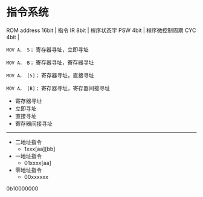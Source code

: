 # 指令系统

ROM address 16bit
| 指令 IR 8bit | 程序状态字 PSW 4bit | 程序微控制周期 CYC 4bit |

`MOV A， 5；`
寄存器寻址，立即寻址

`MOV A， B；`
寄存器寻址，寄存器寻址

`MOV A， [5]；`
寄存器寻址，直接寻址

`MOV A， [B]；`
寄存器寻址，寄存器间接寻址

- 寄存器寻址
- 立即寻址
- 直接寻址
- 寄存器间接寻址

----

- 二地址指令
    - 1xxx[aa][bb]
- 一地址指令
    - 01xxxx[aa]
- 零地址指令
    - 00xxxxxx

0b10000000
